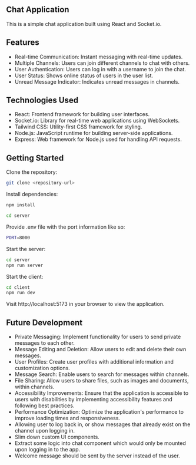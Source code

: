 ## Chat Application

This is a simple chat application built using React and Socket.io.

## Features

- Real-time Communication: Instant messaging with real-time updates.
- Multiple Channels: Users can join different channels to chat with others.
- User Authentication: Users can log in with a username to join the chat.
- User Status: Shows online status of users in the user list.
- Unread Message Indicator: Indicates unread messages in channels.

## Technologies Used

- React: Frontend framework for building user interfaces.
- Socket.io: Library for real-time web applications using WebSockets.
- Tailwind CSS: Utility-first CSS framework for styling.
- Node.js: JavaScript runtime for building server-side applications.
- Express: Web framework for Node.js used for handling API requests.

## Getting Started

Clone the repository:

```bash
git clone <repository-url>
```

Install dependencies:

```bash
npm install
```

```bash
cd server
```

Provide .env file with the port information like so:

```bash
PORT=8000
```

Start the server:

```bash
cd server
npm run server
```

Start the client:

```bash
cd client
npm run dev
```

Visit http://localhost:5173 in your browser to view the application.

## Future Development

- Private Messaging: Implement functionality for users to send private messages to each other.
- Message Editing and Deletion: Allow users to edit and delete their own messages.
- User Profiles: Create user profiles with additional information and customization options.
- Message Search: Enable users to search for messages within channels.
- File Sharing: Allow users to share files, such as images and documents, within channels.
- Accessibility Improvements: Ensure that the application is accessible to users with disabilities by implementing accessibility features and following best practices.
- Performance Optimization: Optimize the application's performance to improve loading times and responsiveness.
- Allowing user to log back in, or show messages that already exist on the channel upon logging in.
- Slim down custom UI components.
- Extract some logic into chat component which would only be mounted upon logging in to the app.
- Welcome message should be sent by the server instead of the user.
